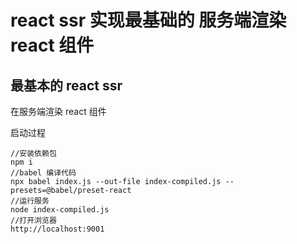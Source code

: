 # react ssr 实现最基础的 服务端渲染 react 组件

## 最基本的 react ssr

在服务端渲染 react 组件

启动过程

``` shell
//安装依赖包
npm i 
//babel 编译代码
npx babel index.js --out-file index-compiled.js --presets=@babel/preset-react
//运行服务
node index-compiled.js
//打开浏览器
http://localhost:9001
```

